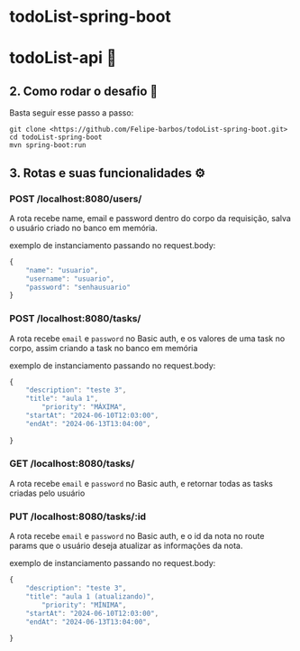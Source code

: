 # todoList-spring-boot


# todoList-api 🚀

## 2. Como rodar o desafio 🔧

Basta seguir esse passo a passo:

```
git clone <https://github.com/Felipe-barbos/todoList-spring-boot.git>
cd todoList-spring-boot
mvn spring-boot:run

```

## 3. Rotas e suas funcionalidades ⚙️

### POST /localhost:8080/users/

A rota recebe name, email e password dentro do corpo da requisição, salva o usuário criado no banco em memória.

exemplo de instanciamento passando no request.body:
```js 
{
	"name": "usuario",
	"username": "usuario",
	"password": "senhausuario"
}

```

### POST /localhost:8080/tasks/

A rota recebe `email` e `password` no Basic auth, e os valores de uma task no corpo, assim criando a task no banco em memória

exemplo de instanciamento passando no request.body:
```js 
{
	"description": "teste 3",
	"title": "aula 1",
		"priority": "MÁXIMA",
	"startAt": "2024-06-10T12:03:00",
	"endAt": "2024-06-13T13:04:00",
	
}

```

### GET /localhost:8080/tasks/

A rota recebe `email` e `password` no Basic auth, e retornar todas as tasks criadas pelo usuário

### PUT /localhost:8080/tasks/:id

A rota recebe `email` e `password` no Basic auth, e o id da nota no route params que o usuário deseja atualizar as informações da nota.


exemplo de instanciamento passando no request.body:

```js
{
	"description": "teste 3",
	"title": "aula 1 (atualizando)",
		"priority": "MÍNIMA",
	"startAt": "2024-06-10T12:03:00",
	"endAt": "2024-06-13T13:04:00",
	
}
```





